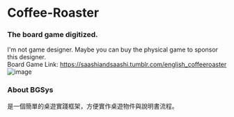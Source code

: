 # Coffee-Roaster
### The board game digitized.
I'm not game designer. Maybe you can buy the physical game to sponsor this designer.<br>
Board Game Link: https://saashiandsaashi.tumblr.com/english_coffeeroaster
![image](https://user-images.githubusercontent.com/5611186/139861095-77e80809-9ca0-4251-bd44-b67cfb33f828.png)

### About BGSys
是一個簡單的桌遊實踐框架，方便實作桌遊物件與說明書流程。
